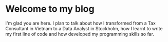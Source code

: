 # Welcome to my blog

I'm glad you are here. 
I plan to talk about how I transformed from a Tax Consultant in Vietnam to a Data Analyst in Stockholm, how I learnt to write my first line of code and how developed my programming skills so far.
